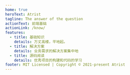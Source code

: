 ```yaml
---
home: true
heroText: Atrist
tagline: The answer of the question
actionText: 前端基础
actionLink: /know/
features:
  - title: 基础知识
    details: 万丈高楼，平地起。
  - title: 解决方案
    details: 业务需求的解决方案集中地
  - title: 源码阅读
    details: 优秀项目的构建和代码的学习
footer: MIT Licensed | Copyright © 2021-present Atrist
---
```


